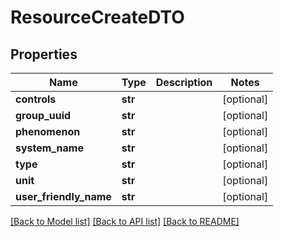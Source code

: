 # ResourceCreateDTO

## Properties
Name | Type | Description | Notes
------------ | ------------- | ------------- | -------------
**controls** | **str** |  | [optional] 
**group_uuid** | **str** |  | [optional] 
**phenomenon** | **str** |  | [optional] 
**system_name** | **str** |  | [optional] 
**type** | **str** |  | [optional] 
**unit** | **str** |  | [optional] 
**user_friendly_name** | **str** |  | [optional] 

[[Back to Model list]](../README.md#documentation-for-models) [[Back to API list]](../README.md#documentation-for-api-endpoints) [[Back to README]](../README.md)


